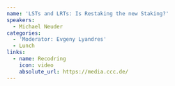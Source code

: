 ```yaml
---
name: 'LSTs and LRTs: Is Restaking the new Staking?'
speakers:
  - Michael Neuder
categories:
  - 'Moderator: Evgeny Lyandres'
  - Lunch
links:
  - name: Recodring
    icon: video
    absolute_url: https://media.ccc.de/
---
```


